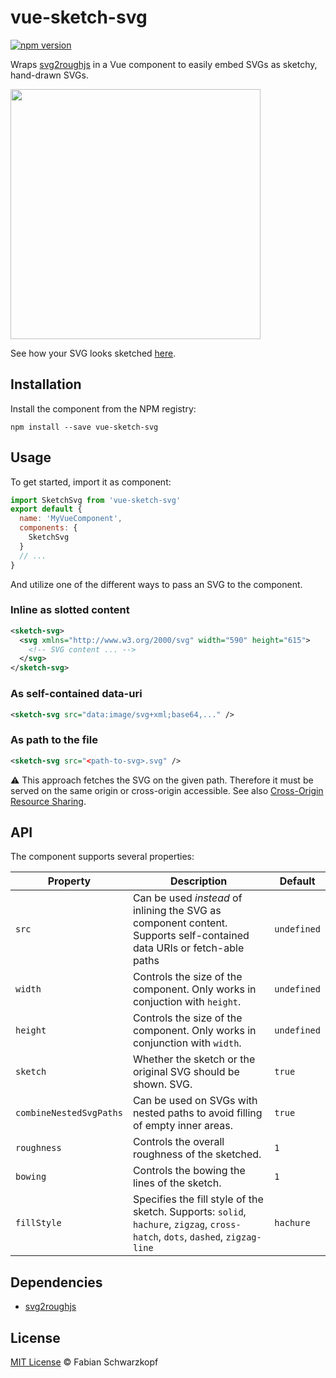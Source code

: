 # vue-sketch-svg

[![npm version](https://badge.fury.io/js/vue-sketch-svg)](https://badge.fury.io/js/vue-sketch-svg)

Wraps [svg2roughjs](https://github.com/fskpf/svg2roughjs) in a Vue component to easily embed SVGs as sketchy, hand-drawn SVGs.

<img src="https://fskpf.github.io/static/assets/sketch.png" width="400px">

See how your SVG looks sketched [here](https://fskpf.github.io/).

## Installation

Install the component from the NPM registry:

```shell
npm install --save vue-sketch-svg
```

## Usage

To get started, import it as component:

```javascript
import SketchSvg from 'vue-sketch-svg'
export default {
  name: 'MyVueComponent',
  components: {
    SketchSvg
  }
  // ...
}
```

And utilize one of the different ways to pass an SVG to the component.

### Inline as slotted content

```xml
<sketch-svg>
  <svg xmlns="http://www.w3.org/2000/svg" width="590" height="615">
    <!-- SVG content ... -->
  </svg>
</sketch-svg>
```

### As self-contained data-uri

```xml
<sketch-svg src="data:image/svg+xml;base64,..." />
```

### As path to the file

```xml
<sketch-svg src="<path-to-svg>.svg" />
```

:warning: This approach fetches the SVG on the given path. Therefore it must be served on the same origin or cross-origin accessible. See also [Cross-Origin Resource Sharing](https://developer.mozilla.org/en-US/docs/Web/HTTP/CORS).

## API

The component supports several properties:

| Property                | Description                                                                                                                    | Default     |
| ----------------------- | ------------------------------------------------------------------------------------------------------------------------------ | ----------- |
| `src`                   | Can be used _instead_ of inlining the SVG as component content. Supports self-contained data URIs or fetch-able paths          | `undefined` |
| `width`                 | Controls the size of the component. Only works in conjuction with `height`.                                                    | `undefined` |
| `height`                | Controls the size of the component. Only works in conjunction with `width`.                                                    | `undefined` |
| `sketch`                | Whether the sketch or the original SVG should be shown. SVG.                                                                   | `true`      |
| `combineNestedSvgPaths` | Can be used on SVGs with nested paths to avoid filling of empty inner areas.                                                   | `true`      |
| `roughness`             | Controls the overall roughness of the sketched.                                                                                | `1`         |
| `bowing`                | Controls the bowing the lines of the sketch.                                                                                   | `1`         |
| `fillStyle`             | Specifies the fill style of the sketch. Supports: `solid`, `hachure`, `zigzag`, `cross-hatch`, `dots`, `dashed`, `zigzag-line` | `hachure`   |

## Dependencies

- [svg2roughjs](https://github.com/fskpf/svg2roughjs)

## License

[MIT License](https://github.com/fskpf/vue-sketch-svg/blob/master/LICENSE.md) © Fabian Schwarzkopf
